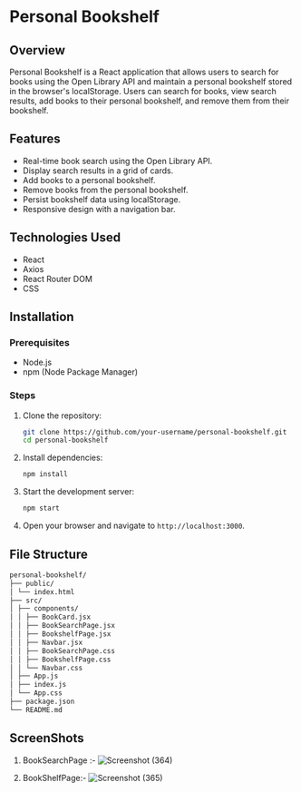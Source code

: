 # Personal Bookshelf

## Overview

Personal Bookshelf is a React application that allows users to search for books using the Open Library API and maintain a personal bookshelf stored in the browser's localStorage.
Users can search for books, view search results, add books to their personal bookshelf, and remove them from their bookshelf.

## Features

- Real-time book search using the Open Library API.
- Display search results in a grid of cards.
- Add books to a personal bookshelf.
- Remove books from the personal bookshelf.
- Persist bookshelf data using localStorage.
- Responsive design with a navigation bar.

## Technologies Used

- React
- Axios
- React Router DOM
- CSS

## Installation

### Prerequisites

- Node.js
- npm (Node Package Manager)

### Steps

1. Clone the repository:

    ```bash
    git clone https://github.com/your-username/personal-bookshelf.git
    cd personal-bookshelf
    ```

2. Install dependencies:

    ```bash
    npm install
    ```

3. Start the development server:

    ```bash
    npm start
    ```

4. Open your browser and navigate to `http://localhost:3000`.

## File Structure

```bash
personal-bookshelf/
├── public/
│ └── index.html
├── src/
│ ├── components/
│ │ ├── BookCard.jsx
│ │ ├── BookSearchPage.jsx
│ │ ├── BookshelfPage.jsx
│ │ ├── Navbar.jsx
│ │ ├── BookSearchPage.css
│ │ ├── BookshelfPage.css
│ │ └── Navbar.css
│ ├── App.js
│ ├── index.js
│ └── App.css
├── package.json
└── README.md
```

## ScreenShots
1. BookSearchPage :-
   ![Screenshot (364)](https://github.com/jayesh-inamdar/personal_bookshelf/assets/144550109/656d4933-8225-47f7-9897-481672cd90a6)


   
3. BookShelfPage:-
   ![Screenshot (365)](https://github.com/jayesh-inamdar/personal_bookshelf/assets/144550109/324df4d2-0e95-4e71-bbbd-27f30bf73ce0)

